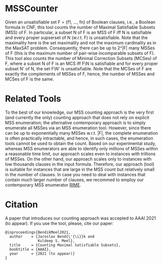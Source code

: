 # MSSCounter
Given an unsatisfiable set F = {f1, ..., fn} of Boolean clauses, i.e., a Boolean formula in CNF, this tool counts the number of Maximal Satisfiable Subsets (MSS) of F. 
In particular, a subset N of F is an MSS of F iff N is satisfiable and every proper supserset of N (w.r.t. F) is unsatisfiable. Note that the maximality here is the set maximality and not the maximum cardinality as in the MaxSAT problem. Consequently, there can be up to 2^|F| many MSSes of F (this is the maximum number of pair-wise incomparable subsets of F). 
This tool also counts the number of Minimal Correction Subsets (MCSes) of F, where a subset N of F is an MCS iff F\N is satisfiable and for every proper subset N' of N, the set F\N' is unsatisfiable. Note that the MCSes of F are exactly the complements of MSSes of F, hence, the number of MSSes and MCSes of F is the same. 

# Related Tools
To the best of our knowledge, our MSS counting approach is the very first (and currently the only) counting approach that does not rely on explicit MSS enumeration; the alternative contemporary approach is to simply enumerate all MSSes via an MSS enumeration tool. However, since there can be up to exponentially many MSSes w.r.t. |F|, the complete enumeration is often practically intractable, and hence, in such cases, the enumeration tools cannot be used to obtain the count. Based on our experimental study, whereas MSS enumerators are able to identify only millions of MSSes within a reasonable time limit, our approach scales even to instances with trillions of MSSes. On the other hand, our approach scales only to instances with low thousands clauses in the input formula. Therefore, our approach (tool) is suitable for instances that are large in the MSS count but relatively small in the number of clauses. In case you need to deal with instances that contain much larger number of clauses, we recommed to employ our contemporary MSS enumerator [RIME](https://github.com/jar-ben/rime). 

# Citation
A paper that introduces our counting approach was accepted to AAAI 2021 (to appear). If you use the tool, please, cite our paper:

```
@inproceedings{BendikMeel2021,
  author    = {Jaroslav Bend{\'{\i}}k and
               Kuldeep S. Meel},
  title     = {Counting Maximal Satisfiable Subsets},
  booktitle = {AAAI},
  year      = {2021 (to appear)}
}
```
